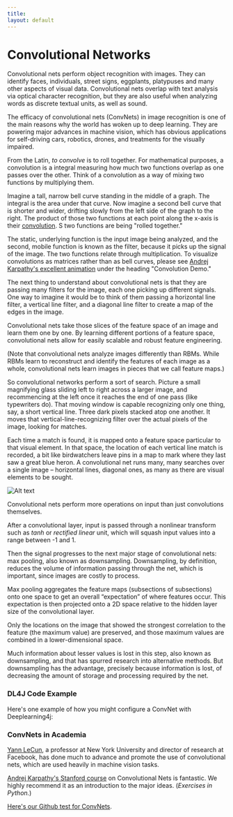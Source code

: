 ```yaml
---
title: 
layout: default
---
```


# Convolutional Networks

Convolutional nets perform object recognition with images. They can identify faces, individuals, street signs, eggplants, platypuses and many other aspects of visual data. Convolutional nets overlap with text analysis via optical character recognition, but they are also useful when analyzing words as discrete textual units, as well as sound. 

The efficacy of convolutional nets (ConvNets) in image recognition is one of the main reasons why the world has woken up to deep learning. They are powering major advances in machine vision, which has obvious applications for self-driving cars, robotics, drones, and treatments for the visually impaired. 

From the Latin, *to convolve* is to roll together. For mathematical purposes, a convolution is a integral measuring how much two functions overlap as one passes over the other. Think of a convolution as a way of mixing two functions by multiplying them. 

Imagine a tall, narrow bell curve standing in the middle of a graph. The integral is the area under that curve. Now imagine a second bell curve that is shorter and wider, drifting slowly from the left side of the graph to the right. The product of those two functions at each point along the x-axis is their [convolution](http://mathworld.wolfram.com/Convolution.html). S two functions are being "rolled together."

The static, underlying function is the input image being analyzed, and the second, mobile function is known as the filter, because it picks up the signal of the image. The two functions relate through multiplication. To visualize convolutions as matrices rather than as bell curves, please see [Andrej Karpathy's excellent animation](https://cs231n.github.io/convolutional-networks/) under the heading "Convolution Demo."

The next thing to understand about convolutional nets is that they are passing many filters for the image, each one picking up different signals. One way to imagine it would be to think of them passing a horizontal line filter, a vertical line filter, and a diagonal line filter to create a map of the edges in the image. 

Convolutional nets take those slices of the feature space of an image and learn them one by one. By learning different portions of a feature space, convolutional nets allow for easily scalable and robust feature engineering.

(Note that convolutional nets analyze images differently than RBMs. While RBMs learn to reconstruct and identify the features of each image as a whole, convolutional nets learn images in pieces that we call feature maps.) 

So convolutional networks perform a sort of search. Picture a small magnifying glass sliding left to right across a larger image, and recommencing at the left once it reaches the end of one pass (like typewriters do). That moving window is capable recognizing only one thing, say, a short vertical line. Three dark pixels stacked atop one another. It moves that vertical-line-recognizing filter over the actual pixels of the image, looking for matches.

Each time a match is found, it is mapped onto a feature space particular to that visual element. In that space, the location of each vertical line match is recorded, a bit like birdwatchers leave pins in a map to mark where they last saw a great blue heron. A convolutional net runs many, many searches over a single image – horizontal lines, diagonal ones, as many as there are visual elements to be sought. 

![Alt text](../img/convnet.png) 

Convolutional nets perform more operations on input than just convolutions themselves. 

After a convolutional layer, input is passed through a nonlinear transform such as *tanh* or *rectified linear* unit, which will squash input values into a range between -1 and 1. 

Then the signal progresses to the next major stage of convolutional nets: max pooling, also known as downsampling. Downsampling, by definition, reduces the volume of information passing through the net, which is important, since images are costly to process.

Max pooling aggregates the feature maps (subsections of subsections) onto one space to get an overall “expectation” of where features occur. This expectation is then projected onto a 2D space relative to the hidden layer size of the convolutional layer.

Only the locations on the image that showed the strongest correlation to the feature (the maximum value) are preserved, and those maximum values are combined in a lower-dimensional space. 

Much information about lesser values is lost in this step, also known as downsampling, and that has spurred research into alternative methods. But downsampling has the advantage, precisely because information is lost, of decreasing the amount of storage and processing required by the net. 

### DL4J Code Example

Here's one example of how you might configure a ConvNet with Deeplearning4j:

<script src="http://gist-it.appspot.com/https://github.com/deeplearning4j/dl4j-0.0.3.3-examples/blob/master/src/main/java/org/deeplearning4j/convolution/CNNMnistExample.java?slice=32:100"></script>

### ConvNets in Academia

[Yann LeCun](http://yann.lecun.com/exdb/publis/pdf/lecun-iscas-10.pdf), a professor at New York University and director of research at Facebook, has done much to advance and promote the use of convolutional nets, which are used heavily in machine vision tasks. 

[Andrej Karpathy's Stanford course](https://cs231n.github.io/) on Convolutional Nets is fantastic. We highly recommend it as an introduction to the major ideas. (*Exercises in Python.*)

[Here's our Github test for ConvNets](https://github.com/deeplearning4j/deeplearning4j/blob/master/deeplearning4j-core/src/test/java/org/deeplearning4j/models/layers/ConvolutionDownSampleLayerTest.java).

 <script src="http://gist-it.appspot.com/https://github.com/deeplearning4j/deeplearning4j/blob/master/deeplearning4j-core/src/test/java/org/deeplearning4j/models/layers/ConvolutionDownSampleLayerTest.java?slice=55:99"></script>
